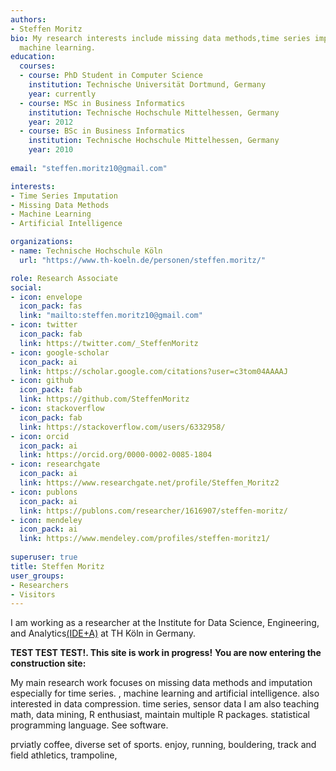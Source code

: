 ```yaml
---
authors:
- Steffen Moritz
bio: My research interests include missing data methods,time series imputation, artificial intelligence and
  machine learning.
education:
  courses:
  - course: PhD Student in Computer Science
    institution: Technische Universität Dortmund, Germany
    year: currently
  - course: MSc in Business Informatics
    institution: Technische Hochschule Mittelhessen, Germany
    year: 2012
  - course: BSc in Business Informatics
    institution: Technische Hochschule Mittelhessen, Germany
    year: 2010
    
email: "steffen.moritz10@gmail.com"

interests:
- Time Series Imputation
- Missing Data Methods
- Machine Learning
- Artificial Intelligence

organizations:
- name: Technische Hochschule Köln
  url: "https://www.th-koeln.de/personen/steffen.moritz/"

role: Research Associate
social:
- icon: envelope
  icon_pack: fas
  link: "mailto:steffen.moritz10@gmail.com"
- icon: twitter
  icon_pack: fab
  link: https://twitter.com/_SteffenMoritz
- icon: google-scholar
  icon_pack: ai
  link: https://scholar.google.com/citations?user=c3tom04AAAAJ
- icon: github
  icon_pack: fab
  link: https://github.com/SteffenMoritz
- icon: stackoverflow
  icon_pack: fab
  link: https://stackoverflow.com/users/6332958/
- icon: orcid
  icon_pack: ai
  link: https://orcid.org/0000-0002-0085-1804
- icon: researchgate
  icon_pack: ai
  link: https://www.researchgate.net/profile/Steffen_Moritz2
- icon: publons
  icon_pack: ai
  link: https://publons.com/researcher/1616907/steffen-moritz/
- icon: mendeley
  icon_pack: ai
  link: https://www.mendeley.com/profiles/steffen-moritz1/
  
superuser: true
title: Steffen Moritz
user_groups:
- Researchers
- Visitors
---
```


I am working as a researcher at the Institute for Data Science, Engineering, and Analytics[(IDE+A)](https://www.th-koeln.de/informatik-und-ingenieurwissenschaften/institut-fuer-data-science-engineering-and-analytics_54523.php) at TH Köln in Germany.

**TEST TEST TEST!. This site is work in progress!**
**You are now entering the construction site:** 

My main research work focuses on missing data methods and imputation especially for time series. , machine learning and artificial intelligence. 
also interested in data compression. time series, sensor data
I am also teaching math, data mining,
R enthusiast, maintain multiple R packages. statistical programming language. See software.

 prviatly coffee, diverse set of sports. enjoy, running, bouldering, track and field athletics, trampoline,